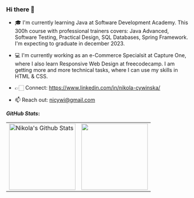 ### Hi there 👋

- 🎓 I'm currently learning Java at Software Development Academy. This 300h course with professional trainers covers: Java Advanced, Software Testing, Practical Design, SQL Databases, Spring Framework. I'm expecting to graduate in december 2023. 
- 💻 I'm currently working as an e-Commerce Specialsit at Capture One, where I also learn Responsive Web Design at freecodecamp. I am getting more and more technical tasks, where I can use my skills in HTML & CSS. 

- 👉🏻 Connect: https://www.linkedin.com/in/nikola-cywinska/
- 📫 Reach out: nicywi@gmail.com 

<b>*GitHub Stats*:</b> 
  <p align="center">
<table>
<tr>
  
  <td>
  <a href="https://github.com/nicywi">
  <img align="center" src="https://github-readme-stats-nicywi.vercel.app/api?username=nicywi&show_icons=true&include_all_commits=true&theme=radical&hide_border=true" alt="Nikola's Github Stats" height="180rem" />
  </a>
  </td>
    
  <td> 
<a href="https://github.com/nicywi"><img align="center" src="https://github-readme-stats-nicywi.vercel.app/api/top-langs/?username=nicywi&layout=compact&theme=radical&hide_border=true" height="180rem"/></a>
  </td>
    
</tr>
</table>
</p>


<!--
**nicywi/nicywi** is a ✨ _special_ ✨ repository because its `README.md` (this file) appears on your GitHub profile.

Here are some ideas to get you started:

- 🔭 I’m currently working on ...
- 🌱 I’m currently learning ...
- 👯 I’m looking to collaborate on ...
- 🤔 I’m looking for help with ...
- 💬 Ask me about ...
- 📫 How to reach me: ...
- 😄 Pronouns: ...
- ⚡ Fun fact: ...
-->
